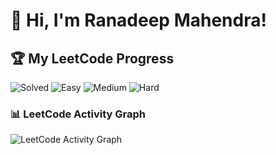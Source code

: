 # 👋 Hi, I'm Ranadeep Mahendra!

## 🏆 My LeetCode Progress

![Solved](https://img.shields.io/badge/Solved-73/3617-blue?cache=1752546156) ![Easy](https://img.shields.io/badge/Easy-41/885-brightgreen?cache=1752546156) ![Medium](https://img.shields.io/badge/Medium-31/1881-orange?cache=1752546156) ![Hard](https://img.shields.io/badge/Hard-1/851-red?cache=1752546156)

### 📊 LeetCode Activity Graph

![LeetCode Activity Graph](https://leetcard.jacoblin.cool/ranadeep_mahendra2426?theme=dark&font=Karma&ext=heatmap&cache=1752546156)

